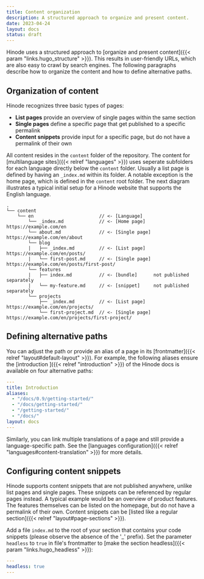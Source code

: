 ```yaml
---
title: Content organization
description: A structured approach to organize and present content.
date: 2023-04-24
layout: docs
status: draft
---
```


Hinode uses a structured approach to [organize and present content]({{< param "links.hugo_structure" >}}). This results in user-friendly URLs, which are also easy to crawl by search engines. The following paragraphs describe how to organize the content and how to define alternative paths.

## Organization of content

Hinode recognizes three basic types of pages:

- **List pages** provide an overview of single pages within the same section
- **Single pages** define a specific page that get published to a specific permalink
- **Content snippets** provide input for a specific page, but do not have a permalink of their own

All content resides in the `content` folder of the repository. The content for [multilanguage sites]({{< relref "languages" >}}) uses seperate subfolders for each language directly below the `content` folder. Usually a list page is defined by having an `_index.md` within its folder. A notable exception is the home page, which is defined in the `content` root folder. The next diagram illustrates a typical initial setup for a Hinode website that supports the English language.

```text
.
└── content
    └── en                        // <- [Language]
        └── _index.md             // <- [Home page]   https://example.com/en
        └── about.md              // <- [Single page] https://example.com/en/about
        └── blog
        |   ├── _index.md         // <- [List page]   https://example.com/en/posts/
        |   └── first-post.md     // <- [Single page] https://example.com/en/posts/first-post/
        └── features
        |   ├── index.md          // <- [bundle]      not published separately
        |   └── my-feature.md     // <- [snippet]     not published separately
        └── projects
            ├── _index.md         // <- [List page]   https://example.com/en/projects/
            └── first-project.md  // <- [Single page] https://example.com/en/projects/first-project/
```

## Defining alternative paths

You can adjust the path or provide an alias of a page in its [frontmatter]({{< relref "layout#default-layout" >}}). For example, the following aliases ensure the [introduction ]({{< relref "introduction" >}}) of the Hinode docs is available on four alternative paths:

```yml
---
title: Introduction
aliases:
  - "/docs/0.9/getting-started/"
  - "/docs/getting-started/"
  - "/getting-started/"
  - "/docs/"
layout: docs
---
```

Similarly, you can link multiple translations of a page and still provide a language-specific path. See the [languages configuration]({{< relref "languages#content-translation" >}}) for more details.

## Configuring content snippets

Hinode supports content snippets that are not published anywhere, unlike list pages and single pages. These snippets can be referenced by regular pages instead. A typical example would be an overview of product features. The features themselves can be listed on the homepage, but do not have a permalink of their own. Content snippets can be [listed like a regular section]({{< relref "layout#page-sections" >}}).

Add a file `index.md` to the root of your section that contains your code snippets (please observe the absence of the '_' prefix). Set the parameter `headless` to `true` in file's frontmatter to [make the section headless]({{< param "links.hugo_headless" >}}):

```yml
---
headless: true
---
```
